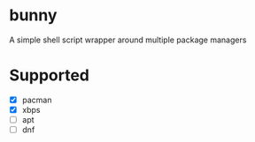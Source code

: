 # bunny
A simple shell script wrapper around multiple package managers

# Supported
- [x] pacman
- [x] xbps
- [ ] apt
- [ ] dnf
